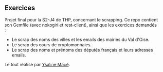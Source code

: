 ## Exercices

Projet final pour la S2-J4 de THP, concernant le scrapping.
Ce repo contient son Gemfile (avec nokogiri et rest-client), ainsi
que les exercices demandés : 
- Le scrap des noms des villes et les emails des mairies du Val d'Oise.
- Le scrap des cours de cryptomonnaies.
- Le scrap des noms et prénoms des députés français et leurs adresses emails.

Le tout réalisé par [Ysaline Macé](https://github.com/Ysalien).
